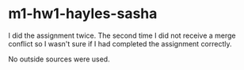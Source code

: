 # m1-hw1-hayles-sasha
I did the assignment twice. The second time I did not receive a merge conflict so I wasn't
sure if I had completed the assignment correctly.

No outside sources were used.
